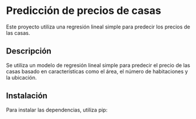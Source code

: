 # Predicción de precios de casas

Este proyecto utiliza una regresión lineal simple para predecir los precios de las casas.

## Descripción

Se utiliza un modelo de regresión lineal simple para predecir el precio de las casas basado en características como el área, el número de habitaciones y la ubicación.

## Instalación

Para instalar las dependencias, utiliza pip: